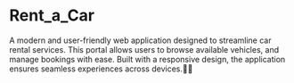 # Rent_a_Car
A modern and user-friendly web application designed to streamline car rental services. This portal allows users to browse available vehicles, and manage bookings with ease. Built with a responsive design, the application ensures seamless experiences across devices.🚗✨
